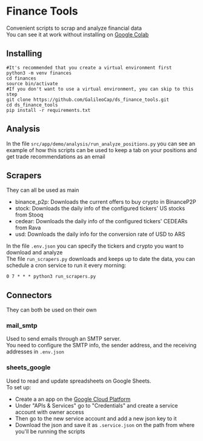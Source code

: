 # Finance Tools

Convenient scripts to scrap and analyze financial data  
You can see it at work without installing on [Google Colab](https://colab.research.google.com/drive/18YDibEYh_BRFnh7qbnJ8JxdwVPa2sUc_?usp=sharing)

## Installing
~~~
#It's recommended that you create a virtual environment first
python3 -m venv finances
cd finances
source bin/activate
#If you don't want to use a virtual environment, you can skip to this step
git clone https://github.com/GalileoCap/ds_finance_tools.git
cd ds_finance_tools
pip install -r requirements.txt
~~~

## Analysis
In the file `src/app/demo/analysis/run_analyze_positions.py` you can see an example of how this scripts can be used to keep a tab on your positions and get trade recommendations as an email

## Scrapers
They can all be used as main
* binance_p2p: Downloads the current offers to buy crypto in BinanceP2P
* stock: Downloads the daily info of the configured tickers' US stocks from Stooq
* cedear: Downloads the daily info of the configured tickers' CEDEARs from Rava
*    usd: Downloads the daily info for the conversion rate of USD to ARS  

In the file `.env.json` you can specify the tickers and crypto you want to download and analyze  
The file `run_scrapers.py` downloads and keeps up to date the data, you can schedule a cron service to run it every morning:
~~~
0 7 * * * python3 run_scrapers.py
~~~

## Connectors
They can both be used on their own

### mail_smtp
Used to send emails through an SMTP server.  
You need to configure the SMTP info, the sender address, and the receiving addresses in `.env.json`

### sheets_google
Used to read and update spreadsheets on Google Sheets.  
To set up:
* Create a an app on the [Google Cloud Platform](https://console.cloud.google.com/)
* Under "APIs & Services" go to "Credentials" and create a service account with owner access
* Then go to the new service account and add a new json key to it
* Download the json and save it as `.service.json` on the path from where you'll be running the scripts


